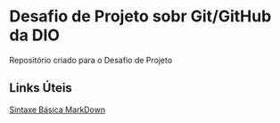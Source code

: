 # Desafio de Projeto sobr Git/GitHub da DIO
Repositório criado para o Desafio de Projeto

## Links Úteis
[Sintaxe Básica MarkDown](https://markdown.net.br/sintaxe-basica/)
